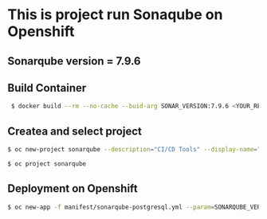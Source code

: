 # This is project run Sonaqube on Openshift

## Sonarqube version = 7.9.6

## Build Container
```bash
 $ docker build --rm --no-cache --buid-arg SONAR_VERSION:7.9.6 <YOUR_REGISTRY>/sonarqube:7.9.6
```

## Createa and select project
```bash
$ oc new-project sonarqube --description="CI/CD Tools" --display-name="Sonarqube"

$ oc project sonarqube
```

## Deployment on Openshift
```bash
$ oc new-app -f manifest/sonarqube-postgresql.yml --param=SONARQUBE_VERSION=7.9.6
```
